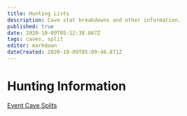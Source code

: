 ```yaml
---
title: Hunting Lists
description: Cave stat breakdowns and other information.
published: true
date: 2020-10-09T05:12:38.867Z
tags: caves, split
editor: markdown
dateCreated: 2020-10-09T05:09:46.871Z
---
```


# Hunting Information
[Event Cave Splits](/en/Hunting/CaveSplits)